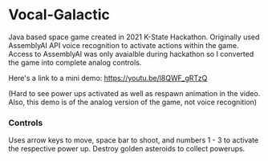 # Vocal-Galactic
Java based space game created in 2021 K-State Hackathon. Originally used AssemblyAI API voice recognition to activate actions within the game. Access to AssemblyAI was only avaialble during hackathon so I converted the game into complete analog controls.

Here's a link to a mini demo: https://youtu.be/l8QWF_gRTzQ

(Hard to see power ups activated as well as respawn animation in the video. Also, this demo is of the analog version of the game, not voice recognition)

### Controls
Uses arrow keys to move, space bar to shoot, and numbers 1 - 3 to activate the respective power up.
Destroy golden asteroids to collect powerups.
